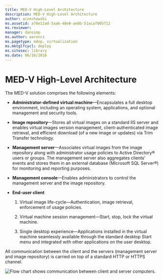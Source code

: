 ```yaml
---
title: MED-V High-Level Architecture
description: MED-V High-Level Architecture
author: aczechowski
ms.assetid: a78e12ad-5aa6-40e0-ae8b-51acaf005712
ms.reviewer: 
manager: dansimp
ms.author: aaroncz
ms.pagetype: mdop, virtualization
ms.mktglfcycl: deploy
ms.sitesec: library
ms.date: 06/16/2016
---
```



# MED-V High-Level Architecture


The MED-V solution comprises the following elements:

-   **Administrator-defined virtual machine**—Encapsulates a full desktop environment, including an operating system, applications, and optional management and security tools.

-   **Image repository**—Stores all virtual images on a standard IIS server and enables virtual images version management, client-authenticated image retrieval, and efficient download (of a new image or updates) via Trim Transfer technology.

-   **Management server**—Associates virtual images from the image repository along with administrator usage policies to Active Directory® users or groups. The management server also aggregates clients' events and stores them in an external database (Microsoft SQL Server®) for monitoring and reporting purposes.

-   **Management console**—Enables administrators to control the management server and the image repository.

-   **End-user client**

    1.  Virtual image life-cycle—Authentication, image retrieval, enforcement of usage policies.

    2.  Virtual machine session management—Start, stop, lock the virtual machine.

    3.  Single desktop experience—Applications installed in the virtual machine seamlessly available through the standard desktop Start menu and integrated with other applications on the user desktop.

All communication between the client and the servers (management server and image repository) is carried on top of a standard HTTP or HTTPS channel.

![Flow chart shows communication between client and server computers.](images/506f54d0-38fa-446a-8070-17ae26da5355.gif)


